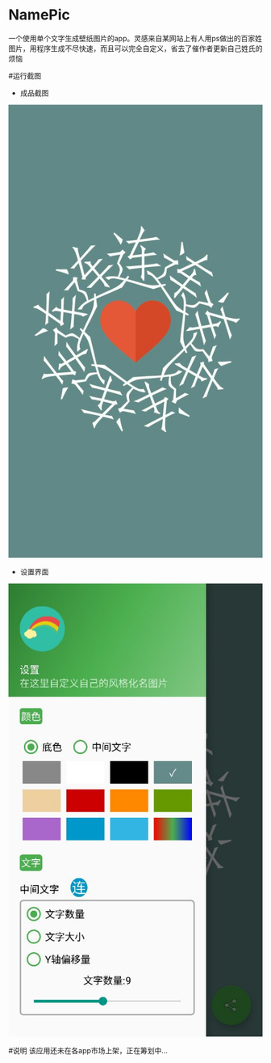 # NamePic
一个使用单个文字生成壁纸图片的app。灵感来自某网站上有人用ps做出的百家姓图片，用程序生成不尽快速，而且可以完全自定义，省去了催作者更新自己姓氏的烦恼

#运行截图
- 成品截图

![screenshot_01](https://github.com/ZhengShang/NamePic/blob/master/screenshot/screenshot_01.jpg)

- 设置界面

![screenshot_02](https://github.com/ZhengShang/NamePic/blob/master/screenshot/screenshot_02.jpg)

#说明
该应用还未在各app市场上架，正在筹划中...
